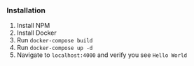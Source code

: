 ### Installation
1. Install NPM
2. Install Docker
3. Run `docker-compose build`
4. Run `docker-compose up -d` 
5. Navigate to `localhost:4000` and verify you see `Hello World`